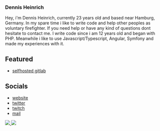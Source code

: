 ### Dennis Heinrich
Hey, i'm Dennis Heinrich, currently 23 years old and based near Hamburg, Germany. In my spare time i like to write code and help other peoples as voluntary firefighter. If you need help or have any kind of questions dont hesitate to contact me. I write code since i am 12 years old and began with PHP. Meanwhile i like to use Javascript/Typescript, Angular, Symfony and made my experiences with it.

## Featured
* [selfhosted gitlab](https://go.cloudmaker97.de/gitlab)

## Socials
* [website](https://go.cloudmaker97.de/start)
* [twitter](https://go.cloudmaker97.de/twitter)
* [twitch](https://go.cloudmaker97.de/twitch)
* [mail](https://go.cloudmaker97.de/posteo)


<p class="center">
  <a href="https://cloudmaker97.de">
      <img src="https://img.shields.io/website?down_message=Offline&style=for-the-badge&up_message=Online&url=https%3A%2F%2Fcloudmaker97.de">
  </a>


  <a href="https://www.twitch.tv/cloudmaker97">
      <img src="https://img.shields.io/twitch/status/cloudmaker97?style=for-the-badge">
  </a>
</p>
